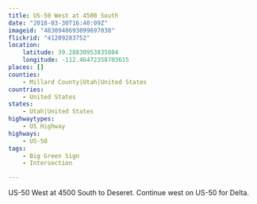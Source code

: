 ```yaml
---
title: US-50 West at 4500 South
date: "2018-03-30T16:40:09Z"
imageid: "4830940693099697038"
flickrid: "41209283752"
location:
    latitude: 39.28830953835804
    longitude: -112.46472358703615
places: []
counties:
    - Millard County|Utah|United States
countries:
    - United States
states:
    - Utah|United States
highwaytypes:
    - US Highway
highways:
    - US-50
tags:
    - Big Green Sign
    - Intersection

---
```

US-50 West at 4500 South to Deseret.  Continue west on US-50 for Delta.